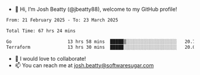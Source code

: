 - 👋 Hi, I’m Josh Beatty (@jbeatty88), welcome to my GitHub profile!

<!--START_SECTION:waka-->

```txt
From: 21 February 2025 - To: 23 March 2025

Total Time: 67 hrs 24 mins

Go                     13 hrs 58 mins  █████▒░░░░░░░░░░░░░░░░░░░   20.72 %
Terraform              13 hrs 30 mins  █████░░░░░░░░░░░░░░░░░░░░   20.05 %
```

<!--END_SECTION:waka-->

- 💞️ I would love to collaborate!
- 📫 You can reach me at josh.beatty@softwaresugar.com

<!---
jbeatty88/jbeatty88 is a ✨ special ✨ repository because its `README.md` (this file) appears on your GitHub profile.
You can click the Preview link to take a look at your changes.
--->
